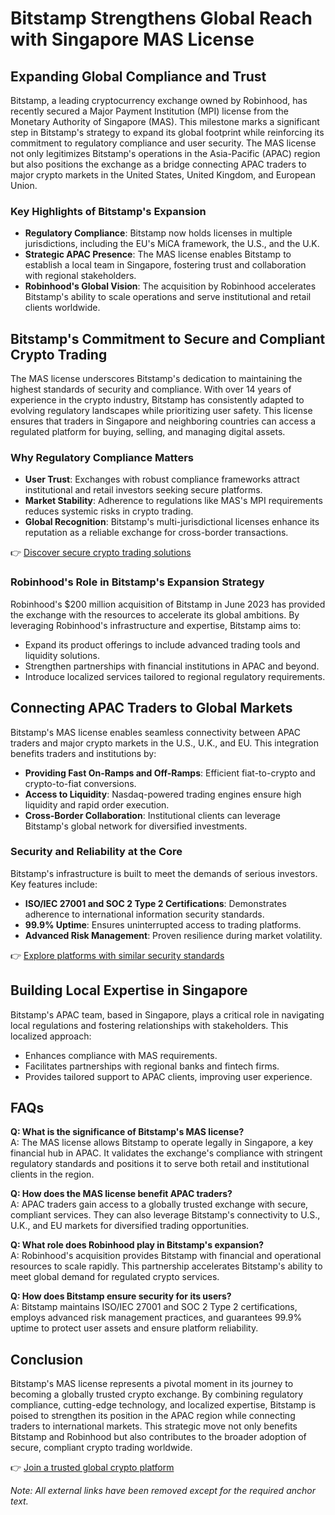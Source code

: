 # Bitstamp Strengthens Global Reach with Singapore MAS License

## Expanding Global Compliance and Trust

Bitstamp, a leading cryptocurrency exchange owned by Robinhood, has recently secured a Major Payment Institution (MPI) license from the Monetary Authority of Singapore (MAS). This milestone marks a significant step in Bitstamp's strategy to expand its global footprint while reinforcing its commitment to regulatory compliance and user security. The MAS license not only legitimizes Bitstamp's operations in the Asia-Pacific (APAC) region but also positions the exchange as a bridge connecting APAC traders to major crypto markets in the United States, United Kingdom, and European Union.

### Key Highlights of Bitstamp's Expansion  
- **Regulatory Compliance**: Bitstamp now holds licenses in multiple jurisdictions, including the EU's MiCA framework, the U.S., and the U.K.  
- **Strategic APAC Presence**: The MAS license enables Bitstamp to establish a local team in Singapore, fostering trust and collaboration with regional stakeholders.  
- **Robinhood's Global Vision**: The acquisition by Robinhood accelerates Bitstamp's ability to scale operations and serve institutional and retail clients worldwide.  

## Bitstamp's Commitment to Secure and Compliant Crypto Trading

The MAS license underscores Bitstamp's dedication to maintaining the highest standards of security and compliance. With over 14 years of experience in the crypto industry, Bitstamp has consistently adapted to evolving regulatory landscapes while prioritizing user safety. This license ensures that traders in Singapore and neighboring countries can access a regulated platform for buying, selling, and managing digital assets.

### Why Regulatory Compliance Matters  
- **User Trust**: Exchanges with robust compliance frameworks attract institutional and retail investors seeking secure platforms.  
- **Market Stability**: Adherence to regulations like MAS's MPI requirements reduces systemic risks in crypto trading.  
- **Global Recognition**: Bitstamp's multi-jurisdictional licenses enhance its reputation as a reliable exchange for cross-border transactions.  

👉 [Discover secure crypto trading solutions](https://bit.ly/okx-bonus)  

### Robinhood's Role in Bitstamp's Expansion Strategy  
Robinhood's $200 million acquisition of Bitstamp in June 2023 has provided the exchange with the resources to accelerate its global ambitions. By leveraging Robinhood's infrastructure and expertise, Bitstamp aims to:  
- Expand its product offerings to include advanced trading tools and liquidity solutions.  
- Strengthen partnerships with financial institutions in APAC and beyond.  
- Introduce localized services tailored to regional regulatory requirements.  

## Connecting APAC Traders to Global Markets  

Bitstamp's MAS license enables seamless connectivity between APAC traders and major crypto markets in the U.S., U.K., and EU. This integration benefits traders and institutions by:  
- **Providing Fast On-Ramps and Off-Ramps**: Efficient fiat-to-crypto and crypto-to-fiat conversions.  
- **Access to Liquidity**: Nasdaq-powered trading engines ensure high liquidity and rapid order execution.  
- **Cross-Border Collaboration**: Institutional clients can leverage Bitstamp's global network for diversified investments.  

### Security and Reliability at the Core  
Bitstamp's infrastructure is built to meet the demands of serious investors. Key features include:  
- **ISO/IEC 27001 and SOC 2 Type 2 Certifications**: Demonstrates adherence to international information security standards.  
- **99.9% Uptime**: Ensures uninterrupted access to trading platforms.  
- **Advanced Risk Management**: Proven resilience during market volatility.  

👉 [Explore platforms with similar security standards](https://bit.ly/okx-bonus)  

## Building Local Expertise in Singapore  

Bitstamp's APAC team, based in Singapore, plays a critical role in navigating local regulations and fostering relationships with stakeholders. This localized approach:  
- Enhances compliance with MAS requirements.  
- Facilitates partnerships with regional banks and fintech firms.  
- Provides tailored support to APAC clients, improving user experience.  

## FAQs  

**Q: What is the significance of Bitstamp's MAS license?**  
A: The MAS license allows Bitstamp to operate legally in Singapore, a key financial hub in APAC. It validates the exchange's compliance with stringent regulatory standards and positions it to serve both retail and institutional clients in the region.  

**Q: How does the MAS license benefit APAC traders?**  
A: APAC traders gain access to a globally trusted exchange with secure, compliant services. They can also leverage Bitstamp's connectivity to U.S., U.K., and EU markets for diversified trading opportunities.  

**Q: What role does Robinhood play in Bitstamp's expansion?**  
A: Robinhood's acquisition provides Bitstamp with financial and operational resources to scale rapidly. This partnership accelerates Bitstamp's ability to meet global demand for regulated crypto services.  

**Q: How does Bitstamp ensure security for its users?**  
A: Bitstamp maintains ISO/IEC 27001 and SOC 2 Type 2 certifications, employs advanced risk management practices, and guarantees 99.9% uptime to protect user assets and ensure platform reliability.  

## Conclusion  

Bitstamp's MAS license represents a pivotal moment in its journey to becoming a globally trusted crypto exchange. By combining regulatory compliance, cutting-edge technology, and localized expertise, Bitstamp is poised to strengthen its position in the APAC region while connecting traders to international markets. This strategic move not only benefits Bitstamp and Robinhood but also contributes to the broader adoption of secure, compliant crypto trading worldwide.  

👉 [Join a trusted global crypto platform](https://bit.ly/okx-bonus)  

*Note: All external links have been removed except for the required anchor text.*